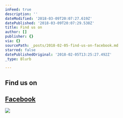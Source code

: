 ```yaml
---
inFeed: true
description: ''
dateModified: '2018-03-09T20:07:27.619Z'
datePublished: '2018-03-09T20:07:29.538Z'
title: Find us on
author: []
publisher: {}
via: {}
sourcePath: _posts/2018-02-05-find-us-on-facebook.md
starred: false
datePublishedOriginal: '2018-02-05T13:25:27.492Z'
_type: Blurb

---
```

## Find us on

## [Facebook][0]
![](https://the-grid-user-content.s3-us-west-2.amazonaws.com/67e3cddd-66e9-45b6-af1d-5814c0bfcd21.jpg)

[0]: https://www.facebook.com/SmedeniSund/
